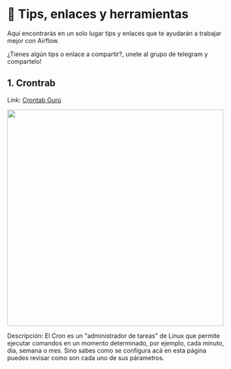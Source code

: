 # 🎯 Tips, enlaces y herramientas

Aquí encontrarás en un solo lugar tips y enlaces que te ayudarán a trabajar mejor con Airflow.  

¿Tienes algún tips o enlace a compartir?, unete al grupo de telegram y compartelo! 


## 1. Crontrab 
Link:  [Crontab Gurú](https://crontab.guru/#26_10_*_*_* 'Crontab Guru') 

<img src="https://github.com/DataEngineering-LATAM/Airflow-StudyClub/blob/main/Tips%2C%20enlaces%20y%20herramientas/image/crontab.PNG" width="500">

Descripción:  El Cron es un "administrador de tareas" de Linux que permite ejecutar comandos en un momento determinado, por ejemplo, cada minuto, día, semana o mes.
Sino sabes como se configura acá  en esta página puedes revisar como son cada uno de sus párametros. 
